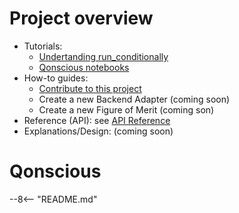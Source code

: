 # Project overview

- Tutorials: 
    - [Undertanding run_conditionally](tutorials/understanding-run-conditionally.md)
    - [Qonscious notebooks](tutorials/qonscious-notebooks.md)    
- How-to guides: 
    - [Contribute to this project](how-to/contributing.md)
    - Create a new Backend Adapter (coming soon)
    - Create a new Figure of Merit (coming son)
- Reference (API): see [API Reference](reference/index.md)
- Explanations/Design: (coming soon)

# Qonscious 

--8<-- "README.md"

